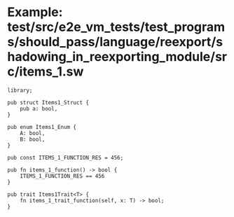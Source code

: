 # Example: test/src/e2e_vm_tests/test_programs/should_pass/language/reexport/shadowing_in_reexporting_module/src/items_1.sw

```sway
library;

pub struct Items1_Struct {
    pub a: bool,
}

pub enum Items1_Enum {
    A: bool,
    B: bool,
}

pub const ITEMS_1_FUNCTION_RES = 456;

pub fn items_1_function() -> bool {
    ITEMS_1_FUNCTION_RES == 456
}

pub trait Items1Trait<T> {
    fn items_1_trait_function(self, x: T) -> bool;
}

```
